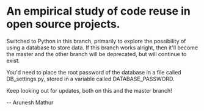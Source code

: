An empirical study of code reuse in open source projects.
=========================================================

Switched to Python in this branch, primarily to explore the possibility of 
using a database to store data. If this branch works alright, then it'll 
become the master and the other branch will be deprecated, but will 
continue to exist.

You'd need to place the root password of the database in a file called
DB_settings.py, stored in a variable called DATABASE_PASSWORD.

Keep looking out for updates, both on this and the master branch!

-- Arunesh Mathur
